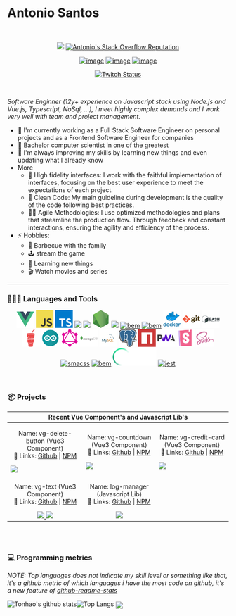 # Antonio Santos


<br /><div align="center">
  
  ![](https://komarev.com/ghpvc/?username=tonhaosantos&style=flat-square)
  <a href="https://stackoverflow.com/users/1939621/antoniosantos/" title="Antonio's Stack Overflow Reputation"><img alt="Antonio's Stack Overflow Reputation" src="https://img.shields.io/stackexchange/stackoverflow/r/1939621?color=orange&label=reputation&logo=stackoverflow&style=for-the-badge" /></a>
  
  [![image](https://img.shields.io/badge/LinkedIn-0077B5?style=for-the-badge&logo=linkedin&logoColor=white)](https://www.linkedin.com/in/tonhaosantos)
  [![image](https://img.shields.io/badge/Twitter-1DA1F2?style=for-the-badge&logo=twitter&logoColor=white)](https://twitter.com/SantosTonhao/)
  [![image](https://img.shields.io/badge/Instagram-E4405F?style=for-the-badge&logo=instagram&logoColor=white)](https://www.instagram.com/tonhaosantosoficial/)
 
  <a href="https://twitch.tv/tonhaosantos" target="_blank">![Twitch Status](https://img.shields.io/twitch/status/tonhaosantos?style=for-the-badge)</a>
</div><br />

<p><em>Software Enginner (12y+ experience on Javascript stack using Node.js and Vue.js, Typescript, NoSql, ...), I meet highly complex demands and I work very well with team and project management.</em></p>

- 🔭 I'm currently working as a Full Stack Software Engineer on personal projects and as a Frontend Software Engineer for companies
- 🏫 Bachelor computer scientist in one of the greatest
- 🌱 I'm always improving my skills by learning new things and even updating what I already know
- More
  - 💍 High fidelity interfaces: I work with the faithful implementation of interfaces, focusing on the best user experience to meet the expectations of each project.
  - 🧹 Clean Code: My main guideline during development is the quality of the code following best practices.
  - 🚴🏽 Agile Methodologies: I use optimized methodologies and plans that streamline the production flow. Through feedback and constant interactions, ensuring the agility and efficiency of the process.
- ⚡ Hobbies:
  - 🍢 Barbecue with the family
  - 🕹️ stream the game
  - 🧠 Learning new things
  - 🎬 Watch movies and series



---
### 👨🏻‍💻 Languages and Tools <br />

<div align="center">
<img height="40" src="https://raw.githubusercontent.com/github/explore/80688e429a7d4ef2fca1e82350fe8e3517d3494d/topics/vue/vue.png">
<img height="40" src="https://raw.githubusercontent.com/github/explore/80688e429a7d4ef2fca1e82350fe8e3517d3494d/topics/javascript/javascript.png">
<img height="40" src="https://raw.githubusercontent.com/github/explore/80688e429a7d4ef2fca1e82350fe8e3517d3494d/topics/typescript/typescript.png">
<img height="40" src="https://cdn.jsdelivr.net/gh/devicons/devicon/icons/html5/html5-original.svg">
<img height="40" src="https://cdn.jsdelivr.net/gh/devicons/devicon/icons/css3/css3-original.svg">
<img height="40" src="https://raw.githubusercontent.com/github/explore/80688e429a7d4ef2fca1e82350fe8e3517d3494d/topics/nodejs/nodejs.png">
<img height="40" src="https://cdn.jsdelivr.net/gh/devicons/devicon/icons/bootstrap/bootstrap-original.svg">
<a href="https://vitejs.dev/" target="_blank"><img height="40" src="https://vitejs.dev/logo.svg" alt="bem"></a>
<a href="https://nuxt.com/" target="_blank"><img height="40" src="https://nuxt.com/assets/design-kit/logo/full-logo-green-light.png" alt="bem"></a>
<img height="40" src="https://raw.githubusercontent.com/github/explore/80688e429a7d4ef2fca1e82350fe8e3517d3494d/topics/docker/docker.png">
<img height="40" src="https://raw.githubusercontent.com/github/explore/80688e429a7d4ef2fca1e82350fe8e3517d3494d/topics/git/git.png">
<img height="40" src="https://raw.githubusercontent.com/github/explore/80688e429a7d4ef2fca1e82350fe8e3517d3494d/topics/bash/bash.png">
<img height="40" src="https://raw.githubusercontent.com/github/explore/80688e429a7d4ef2fca1e82350fe8e3517d3494d/topics/gulp/gulp.png">
<img height="40" src="https://raw.githubusercontent.com/github/explore/80688e429a7d4ef2fca1e82350fe8e3517d3494d/topics/arduino/arduino.png">
<img height="40" src="https://raw.githubusercontent.com/github/explore/e65ef46ef3e7bc457c93622f6a89fe8d3fd131d5/topics/graphql/graphql.png">
<img height="40" src="https://raw.githubusercontent.com/github/explore/80688e429a7d4ef2fca1e82350fe8e3517d3494d/topics/mongodb/mongodb.png">
<img height="40" src="https://raw.githubusercontent.com/github/explore/80688e429a7d4ef2fca1e82350fe8e3517d3494d/topics/mysql/mysql.png">
<img height="40" src="https://raw.githubusercontent.com/github/explore/80688e429a7d4ef2fca1e82350fe8e3517d3494d/topics/postgresql/postgresql.png">
<img height="40" src="https://raw.githubusercontent.com/github/explore/80688e429a7d4ef2fca1e82350fe8e3517d3494d/topics/npm/npm.png">
<img height="40" src="https://raw.githubusercontent.com/github/explore/80688e429a7d4ef2fca1e82350fe8e3517d3494d/topics/pwa/pwa.png">
<img height="40" src="https://raw.githubusercontent.com/github/explore/80688e429a7d4ef2fca1e82350fe8e3517d3494d/topics/storybook/storybook.png">
<img height="40" src="https://raw.githubusercontent.com/github/explore/80688e429a7d4ef2fca1e82350fe8e3517d3494d/topics/sass/sass.png">
<a href="http://smacss.com/" target="_blank"><img height="40" src="http://smacss.com/img/jack-head.png" alt="smacss"></a>
<a href="https://getbem.com/" target="_blank"><img height="40" src="https://storage.googleapis.com/dpw/app/uploads/2020/05/image.png" alt="bem"></a>
<a href="https://www.cypress.io" target="_blank"><img height="40" src="https://github.com/cypress-io/cypress/raw/develop/assets/cypress-logo-dark.png" alt="cypress"></a>
<a href="https://jestjs.io" target="_blank"><img height="40" src="https://github.com/jestjs.png?size=40" alt="jest"></a><br /><br /><br />
</div>

### 📦 Projects <br />
<center>
  <table>
    <thead>
      <tr>
        <th colspan="3">Recent Vue Component's and Javascript Lib's</th>
      </tr>
    <thead/>
    <tbody>
      <tr>
        <td>
          <p style="text-align: center; ">
            Name: vg-delete-button (Vue3 Component)<br />
            🔗 Links: 
            <a href="https://github.com/VemLavarALoucaGamers/vlalg-frontend-components/tree/main/vue-components/vg-delete-button" target="_blank">Github</a> | 
            <a href="https://www.npmjs.com/package/@vemlavaraloucagamers/vg-delete-button" target="_blank">NPM</a>
          </p>
          <a href="#" target="_blank">
            <img heigth="100%;" src="https://github.com/VemLavarALoucaGamers/vlalg-frontend-components/raw/main/vue-components/vg-delete-button/images/example.gif" />
          </a>
        </td>
        <td>
          <p style="text-align: center;">
            Name: vg-countdown (Vue3 Component)<br />
            🔗 Links: 
            <a href="https://github.com/VemLavarALoucaGamers/vlalg-frontend-components/tree/main/vue-components/vg-countdown" target="_blank">Github</a> | 
            <a href="https://www.npmjs.com/package/@vemlavaraloucagamers/vg-countdown" target="_blank">NPM</a>
          </p>
          <a href="#" target="_blank">
            <img heigth="100%;" src="https://github.com/VemLavarALoucaGamers/vlalg-frontend-components/raw/main/vue-components/vg-countdown/images/example.gif" />
          </a>
        </td>
        <td>
          <p style="text-align: center;">
            Name: vg-credit-card (Vue3 Component)<br />
            🔗 Links: 
            <a href="https://github.com/VemLavarALoucaGamers/vlalg-frontend-components/tree/main/vue-components/vg-credit-card" target="_blank">Github</a> | 
            <a href="https://www.npmjs.com/package/@vemlavaraloucagamers/vg-credit-card" target="_blank">NPM</a>
          </p>
          <a href="#" target="_blank">
            <img width="300" src="https://github.com/VemLavarALoucaGamers/vlalg-frontend-components/raw/main/vue-components/vg-credit-card/src/images/example.gif" />
          </a>
        </td>
      </tr>
      <tr>
        <td style="text-align: center;">
          <p>
            Name: vg-text (Vue3 Component)<br />
            🔗 Links: 
            <a href="https://github.com/VemLavarALoucaGamers/vlalg-frontend-components/tree/main/vue-components/vg-text" target="_blank">Github</a> | 
            <a href="https://www.npmjs.com/package/@vemlavaraloucagamers/vg-text" target="_blank">NPM</a>
          </p>
          <a href="#" target="_blank">
            <img width="200" src="https://github.com/VemLavarALoucaGamers/vlalg-frontend-components/raw/main/vue-components/vg-text/images/example.png" />
            <img width="200" src="https://github.com/VemLavarALoucaGamers/vlalg-frontend-components/raw/main/vue-components/vg-text/images/example2.png" />
          </a>
        </td>
        <td style="text-align: center;">
          <p>
            Name: log-manager (Javascript Lib)<br />
            🔗 Links: 
            <a href="https://github.com/VemLavarALoucaGamers/vlalg-frontend-components/tree/main/libs/log-manager" target="_blank">Github</a> | 
            <a href="https://www.npmjs.com/package/@vemlavaraloucagamers/md-log-manager" target="_blank">NPM</a>
          </p>
          <a href="#" target="_blank">
            <img width="200" src="https://github.com/VemLavarALoucaGamers/vlalg-frontend-components/raw/main/libs/log-manager/images/example.png" />
          </a>
        </td>
        <td>
        </td>
      </tr>
    </tbody>
  </table>
</center><br /><br />

### 💻 Programming metrics <br />
*NOTE: Top languages does not indicate my skill level or something like that, it's a github metric of which languages i have the most code on github, it's a new feature of [github-readme-stats](https://github.com/anuraghazra/github-readme-stats)*

![Top Langs](https://github-readme-stats.vercel.app/api/top-langs/?username=tonhaosantos&layout=donut)
<a href="https://github.com/tonhaosantos">
  <img align="left" src="https://github-readme-stats.vercel.app/api?username=tonhaosantos&show_icons=true&theme=dracula&line_height=27&v=5&include_all_commits=true" alt="Tonhao's github stats" />
</a>
<a href="https://github.com/VemLavarALoucaGamers/vlalg-frontend-components">
  <img align="center" src="https://github-readme-stats.vercel.app/api/pin/?username=VemLavarALoucaGamers&theme=dracula&repo=vlalg-frontend-components" />
</a>  
